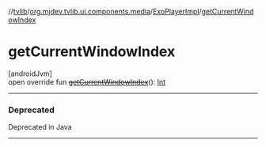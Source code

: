 //[tvlib](../../../index.md)/[org.mjdev.tvlib.ui.components.media](../index.md)/[ExoPlayerImpl](index.md)/[getCurrentWindowIndex](get-current-window-index.md)

# getCurrentWindowIndex

[androidJvm]\
open override fun [~~getCurrentWindowIndex~~](get-current-window-index.md)(): [Int](https://kotlinlang.org/api/latest/jvm/stdlib/kotlin/-int/index.html)

---

### Deprecated

Deprecated in Java

---
